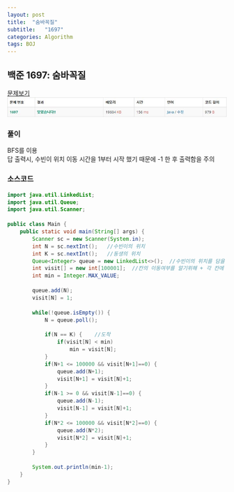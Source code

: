 ```yaml
---
layout: post
title:  "숨바꼭질"
subtitle:   "1697"
categories: Algorithm
tags: BOJ
---
```


## 백준 1697:  숨바꼭질
[문제보기](https://www.acmicpc.net/problem/1697)<br>
![Alt text](/assets/img/baekjoon/1697.JPG)

### 풀이
BFS를 이용  
답 출력시, 수빈이 위치 이동 시간을 1부터 시작 했기 때문에 -1 한 후 출력함을 주의  

### 소스코드

~~~ java
import java.util.LinkedList;
import java.util.Queue;
import java.util.Scanner;

public class Main {
	public static void main(String[] args) {
		Scanner sc = new Scanner(System.in);
		int N = sc.nextInt();	//수빈이의 위치
		int K = sc.nextInt();	//동생의 위치
		Queue<Integer> queue = new LinkedList<>();	//수빈이의 위치를 담을 큐
		int visit[] = new int[100001];	//칸의 이동여부를 알기위해 + 각 칸에 도착한 시간을 담을 것
		int min = Integer.MAX_VALUE;
		
		queue.add(N);
		visit[N] = 1;
		
		while(!queue.isEmpty()) {
			N = queue.poll();
			
			if(N == K) {	//도착
				if(visit[N] < min)
					min = visit[N];
			}
			if(N+1 <= 100000 && visit[N+1]==0) {
				queue.add(N+1);
				visit[N+1] = visit[N]+1;
			}
			if(N-1 >= 0 && visit[N-1]==0) {
				queue.add(N-1);
				visit[N-1] = visit[N]+1;
			}
			if(N*2 <= 100000 && visit[N*2]==0) {
				queue.add(N*2);
				visit[N*2] = visit[N]+1;
			}
		}
		
		System.out.println(min-1);
	}
}
~~~

